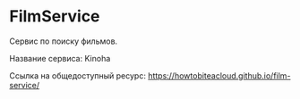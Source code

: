 # FilmService

Сервис по поиску фильмов.

Название сервиса: Kinoha

Ссылка на общедоступный ресурс: https://howtobiteacloud.github.io/film-service/
